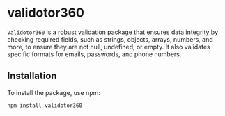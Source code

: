 # validotor360

`Validotor360` is a robust validation package that ensures data integrity by checking required fields, such as strings, objects, arrays, numbers, and more, to ensure they are not null, undefined, or empty. It also validates specific formats for emails, passwords, and phone numbers.

## Installation

To install the package, use npm:

```bash
npm install validotor360 

